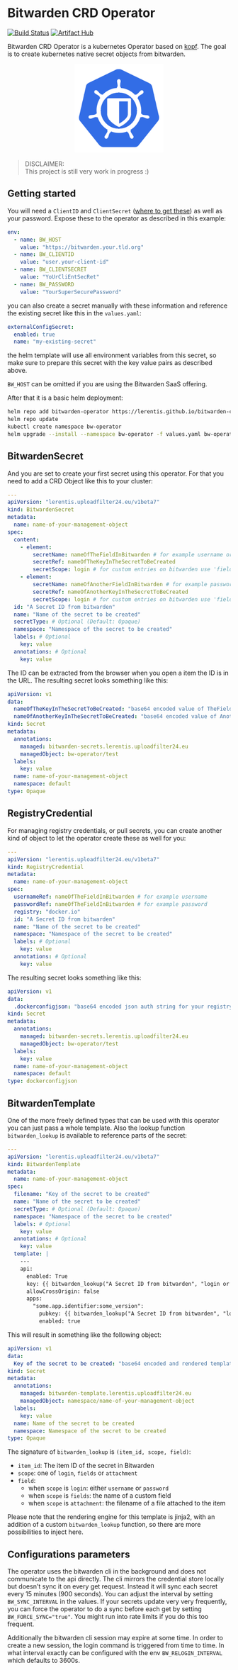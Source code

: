 # Bitwarden CRD Operator

[![Build Status](https://drone.uploadfilter24.eu/api/badges/lerentis/bitwarden-crd-operator/status.svg?ref=refs/heads/main)](https://drone.uploadfilter24.eu/lerentis/bitwarden-crd-operator) [![Artifact Hub](https://img.shields.io/endpoint?url=https://artifacthub.io/badge/repository/lerentis)](https://artifacthub.io/packages/search?repo=lerentis)

Bitwarden CRD Operator is a kubernetes Operator based on [kopf](https://github.com/nolar/kopf/). The goal is to create kubernetes native secret objects from bitwarden.

<p align="center">
  <img src="logo.png" alt="Bitwarden CRD Operator Logo" width="200"/>
</p>

> DISCLAIMER:  
> This project is still very work in progress :)


## Getting started

You will need a `ClientID` and `ClientSecret` ([where to get these](https://bitwarden.com/help/personal-api-key/)) as well as your password.
Expose these to the operator as described in this example:

```yaml
env:
  - name: BW_HOST
    value: "https://bitwarden.your.tld.org"
  - name: BW_CLIENTID
    value: "user.your-client-id"
  - name: BW_CLIENTSECRET
    value: "YoUrCliEntSecRet"
  - name: BW_PASSWORD
    value: "YourSuperSecurePassword"
```

you can also create a secret manually with these information and reference the existing secret like this in the `values.yaml`:

```yaml
externalConfigSecret:
  enabled: true
  name: "my-existing-secret"
```

the helm template will use all environment variables from this secret, so make sure to prepare this secret with the key value pairs as described above.

`BW_HOST` can be omitted if you are using the Bitwarden SaaS offering.

After that it is a basic helm deployment:

```bash
helm repo add bitwarden-operator https://lerentis.github.io/bitwarden-crd-operator
helm repo update 
kubectl create namespace bw-operator
helm upgrade --install --namespace bw-operator -f values.yaml bw-operator bitwarden-operator/bitwarden-crd-operator
```

## BitwardenSecret

And you are set to create your first secret using this operator. For that you need to add a CRD Object like this to your cluster:

```yaml
---
apiVersion: "lerentis.uploadfilter24.eu/v1beta7"
kind: BitwardenSecret
metadata:
  name: name-of-your-management-object
spec:
  content:
    - element:
        secretName: nameOfTheFieldInBitwarden # for example username or filename
        secretRef: nameOfTheKeyInTheSecretToBeCreated 
        secretScope: login # for custom entries on bitwarden use 'fields, for attachments use attachment' 
    - element:
        secretName: nameOfAnotherFieldInBitwarden # for example password or filename
        secretRef: nameOfAnotherKeyInTheSecretToBeCreated 
        secretScope: login # for custom entries on bitwarden use 'fields, for attachments use attachment' 
  id: "A Secret ID from bitwarden"
  name: "Name of the secret to be created"
  secretType: # Optional (Default: Opaque)
  namespace: "Namespace of the secret to be created"
  labels: # Optional
    key: value
  annotations: # Optional
    key: value

```

The ID can be extracted from the browser when you open a item the ID is in the URL. The resulting secret looks something like this:

```yaml
apiVersion: v1
data:
  nameOfTheKeyInTheSecretToBeCreated: "base64 encoded value of TheFieldInBitwarden"
  nameOfAnotherKeyInTheSecretToBeCreated: "base64 encoded value of AnotherFieldInBitwarden"
kind: Secret
metadata:
  annotations:
    managed: bitwarden-secrets.lerentis.uploadfilter24.eu
    managedObject: bw-operator/test
  labels:
    key: value
  name: name-of-your-management-object
  namespace: default
type: Opaque
```

## RegistryCredential

For managing registry credentials, or pull secrets, you can create another kind of object to let the operator create these as well for you:

```yaml
---
apiVersion: "lerentis.uploadfilter24.eu/v1beta7"
kind: RegistryCredential
metadata:
  name: name-of-your-management-object
spec:
  usernameRef: nameOfTheFieldInBitwarden # for example username
  passwordRef: nameOfTheFieldInBitwarden # for example password
  registry: "docker.io"
  id: "A Secret ID from bitwarden"
  name: "Name of the secret to be created"
  namespace: "Namespace of the secret to be created"
  labels: # Optional
    key: value
  annotations: # Optional
    key: value
```

The resulting secret looks something like this:

```yaml
apiVersion: v1
data:
  .dockerconfigjson: "base64 encoded json auth string for your registry"
kind: Secret
metadata:
  annotations:
    managed: bitwarden-secrets.lerentis.uploadfilter24.eu
    managedObject: bw-operator/test
  labels:
    key: value
  name: name-of-your-management-object
  namespace: default
type: dockerconfigjson
```

## BitwardenTemplate

One of the more freely defined types that can be used with this operator you can just pass a whole template. Also the lookup function `bitwarden_lookup` is available to reference parts of the secret:

```yaml
---
apiVersion: "lerentis.uploadfilter24.eu/v1beta7"
kind: BitwardenTemplate
metadata:
  name: name-of-your-management-object
spec:
  filename: "Key of the secret to be created"
  name: "Name of the secret to be created"
  secretType: # Optional (Default: Opaque)
  namespace: "Namespace of the secret to be created"
  labels: # Optional
    key: value
  annotations: # Optional
    key: value
  template: |
    ---
    api:
      enabled: True
      key: {{ bitwarden_lookup("A Secret ID from bitwarden", "login or fields or attachment", "name of a field in bitwarden") }}
      allowCrossOrigin: false
      apps:
        "some.app.identifier:some_version":
          pubkey: {{ bitwarden_lookup("A Secret ID from bitwarden", "login or fields or attachment", "name of a field in bitwarden") }}
          enabled: true
```

This will result in something like the following object:

```yaml
apiVersion: v1
data:
  Key of the secret to be created: "base64 encoded and rendered template with secrets injected directly from bitwarden"
kind: Secret
metadata:
  annotations:
    managed: bitwarden-template.lerentis.uploadfilter24.eu
    managedObject: namespace/name-of-your-management-object
  labels:
    key: value
  name: Name of the secret to be created
  namespace: Namespace of the secret to be created
type: Opaque
```

The signature of `bitwarden_lookup` is `(item_id, scope, field)`:
- `item_id`: The item ID of the secret in Bitwarden
- `scope`: one of `login`, `fields` or `attachment`
- `field`:
  - when `scope` is `login`: either `username` or `password`
  - when `scope` is `fields`: the name of a custom field
  - when `scope` is `attachment`: the filename of a file attached to the item

Please note that the rendering engine for this template is jinja2, with an addition of a custom `bitwarden_lookup` function, so there are more possibilities to inject here.

## Configurations parameters

The operator uses the bitwarden cli in the background and does not communicate to the api directly. The cli mirrors the credential store locally but doesn't sync it on every get request. Instead it will sync each secret every 15 minutes (900 seconds). You can adjust the interval by setting `BW_SYNC_INTERVAL` in the values. If your secrets update very very frequently, you can force the operator to do a sync before each get by setting `BW_FORCE_SYNC="true"`. You might run into rate limits if you do this too frequent.

Additionally the bitwarden cli session may expire at some time. In order to create a new session, the login command is triggered from time to time. In what interval exactly can be configured with the env `BW_RELOGIN_INTERVAL` which defaults to 3600s.
